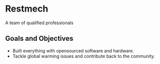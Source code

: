 # Restmech
A team of qualified professionals 

## Goals and Objectives
* Built everything with opensourced software and hardware.
* Tackle global warming issues and contribute back to the community.

